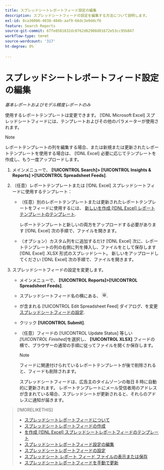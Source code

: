 ```yaml
---
title: スプレッドシートレポートフィード設定の編集
description: スプレッドシートフィードの設定を編集する方法について説明します。
exl-id: 8ca36006-4038-404b-aaf9-66dc3e9ddcf6
feature: Search Reports
source-git-commit: 67fe8581832dc0762d62908d01672e53cc95b847
workflow-type: tm+mt
source-wordcount: '317'
ht-degree: 0%

---
```


# スプレッドシートレポートフィード設定の編集

*基本レポートおよびモデル精度レポートのみ*

使用するレポートテンプレートは変更できます。 [!DNL Microsoft Excel] スプレッドシートフィードには、テンプレートおよびその他のパラメーターが使用されます。

>[!NOTE]
>
> レポートテンプレートの列を編集する場合、または新規または更新されたレポートテンプレートを使用する場合は、 [!DNL Excel] 必要に応じてテンプレートを作成し、もう一度アップロードします。

1. メインメニューで、 **[!UICONTROL Search]> [!UICONTROL Insights & Reports] >[!UICONTROL Spreadsheet Feeds]**.

1. （任意）レポートテンプレートまたは [!DNL Excel] スプレッドシートフィードに使用するテンプレート：

   * （任意）別のレポートテンプレートまたは更新されたレポートテンプレートをフィードに使用するには、 [新しいを作成 [!DNL Excel] レポートテンプレートのテンプレート](spreadsheet-feed-create-excel-template.md).

     レポートテンプレートと新しいの両方をアップロードする必要があります [!DNL Excel] 次の手順で、ファイルを開きます。

   * （オプション）カスタム列をに追加するだけ [!DNL Excel] 次に、レポートテンプレートの列の右側に列を挿入し、ファイルをとして保存します [!DNL Excel] .XLSX 形式のスプレッドシート。 新しいをアップロードしてください [!DNL Excel] 次の手順で、ファイルを開きます。

1. スプレッドシートフィードの設定を変更します。

   * メインメニューで、 **[!UICONTROL Reports]>[!UICONTROL Spreadsheet Feeds]**.

   * スプレッドシートフィード名の横にある、 ![設定を表示/編集ボタン](/help/search-social-commerce/assets/settings.png "設定を表示/編集ボタン").

   * が含まれる [!UICONTROL Edit Spreadsheet Feed] ダイアログ、を変更 [スプレッドシートフィードの設定](spreadsheet-feed-settings.md).

   * クリック **[!UICONTROL Submit]**.

   * （任意）フィードの [!UICONTROL Update Status] 等しい *[!UICONTROL Finished]*&#x200B;を選択し、 **[!UICONTROL XLSX]** フィードの横で、ブラウザーの通常の手順に従ってファイルを開くか保存します。

     >[!NOTE]
     >
     > フィードに関連付けられているレポートテンプレートが後で削除されると、フィードも削除されます。

     スプレッドシートフィードは、広告主のタイムゾーンの毎日 8 時に自動的に更新されます。 レポートテンプレートにメール受信者用のアドレスが含まれている場合、スプレッドシートが更新されると、それらのアドレスに通知が届きます。

>[!MORELIKETHIS]
>
>* [スプレッドシートレポートフィードについて](spreadsheet-feed-about.md)
>* [スプレッドシートレポートフィードの作成](spreadsheet-feed-create.md)
>* [を作成 [!DNL Excel] スプレッドシートレポートフィードのテンプレート](spreadsheet-feed-create-excel-template.md)
>* [スプレッドシートレポートフィード設定の編集](spreadsheet-feed-edit.md)
>* [スプレッドシートレポートフィードの設定](spreadsheet-feed-settings.md)
>* [スプレッドシート レポート フィード ファイルの表示または保存](spreadsheet-feed-view-or-save.md)
>* [スプレッドシートレポートフィードを手動で更新](spreadsheet-feed-refresh.md)
